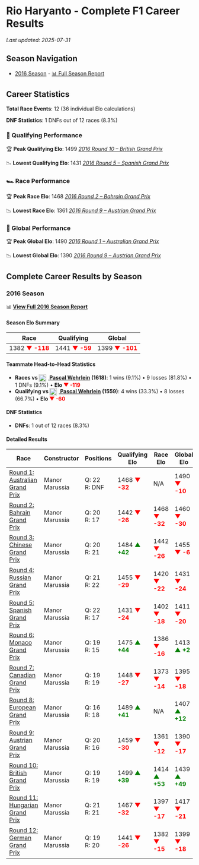# Rio Haryanto - Complete F1 Career Results

*Last updated: 2025-07-31*

## Season Navigation

- [2016 Season](#2016-season) - [📊 Full Season Report](../seasons/2016-season-report)

## Career Statistics

**Total Race Events**: 12 (36 individual Elo calculations)

**DNF Statistics**: 1 DNFs out of 12 races (8.3%)

### 🏁 Qualifying Performance

🏆 **Peak Qualifying Elo**: 1499
   *[2016 Round 10 – British Grand Prix](../seasons/2016-season-report#round-10-british-grand-prix)*

📉 **Lowest Qualifying Elo**: 1431
   *[2016 Round 5 – Spanish Grand Prix](../seasons/2016-season-report#round-5-spanish-grand-prix)*

### 🏎️ Race Performance

🏆 **Peak Race Elo**: 1468
   *[2016 Round 2 – Bahrain Grand Prix](../seasons/2016-season-report#round-2-bahrain-grand-prix)*

📉 **Lowest Race Elo**: 1361
   *[2016 Round 9 – Austrian Grand Prix](../seasons/2016-season-report#round-9-austrian-grand-prix)*

### 🌟 Global Performance

🏆 **Peak Global Elo**: 1490
   *[2016 Round 1 – Australian Grand Prix](../seasons/2016-season-report#round-1-australian-grand-prix)*

📉 **Lowest Global Elo**: 1390
   *[2016 Round 9 – Austrian Grand Prix](../seasons/2016-season-report#round-9-austrian-grand-prix)*


## Complete Career Results by Season

### 2016 Season

📊 **[View Full 2016 Season Report](../seasons/2016-season-report)**

#### Season Elo Summary

| Race | Qualifying | Global |
|------|------------|--------|
| 1382 **<span style="color: red;">▼ -118</span>** | 1441 **<span style="color: red;">▼ -59</span>** | 1399 **<span style="color: red;">▼ -101</span>** |

#### Teammate Head-to-Head Statistics

- **Races vs [<img src="https://upload.wikimedia.org/wikipedia/commons/b/ba/Flag_of_Germany.svg" alt="Germany" width="20" height="auto" style="vertical-align: middle; margin-right: 5px;" onerror="this.outerHTML='🇩🇪'; this.style.marginRight='5px';"/> Pascal Wehrlein](pascal-wehrlein) (1618)**: 1 wins (9.1%) • 9 losses (81.8%) • 1 DNFs (9.1%) • **Elo **<span style="color: red;">▼ -119</span>****
- **Qualifying vs [<img src="https://upload.wikimedia.org/wikipedia/commons/b/ba/Flag_of_Germany.svg" alt="Germany" width="20" height="auto" style="vertical-align: middle; margin-right: 5px;" onerror="this.outerHTML='🇩🇪'; this.style.marginRight='5px';"/> Pascal Wehrlein](pascal-wehrlein) (1559)**: 4 wins (33.3%) • 8 losses (66.7%) • **Elo <span style="color: red;">▼ -60</span>**

#### DNF Statistics

- **DNFs**: 1 out of 12 races (8.3%)

#### Detailed Results

| Race | Constructor | Positions | Qualifying Elo | Race Elo | Global Elo | Teammate |
|------|-------------|-----------|----------------|----------|------------|----------|
| [Round 1: Australian Grand Prix](../seasons/2016-season-report#round-1-australian-grand-prix) | Manor Marussia | Q: 22<br/>R: DNF | 1468 **<span style="color: red;">▼ -32</span>** | N/A | 1490 **<span style="color: red;">▼ -10</span>** | [<img src="https://upload.wikimedia.org/wikipedia/commons/b/ba/Flag_of_Germany.svg" alt="Germany" width="20" height="auto" style="vertical-align: middle; margin-right: 5px;" onerror="this.outerHTML='🇩🇪'; this.style.marginRight='5px';"/> Pascal Wehrlein](pascal-wehrlein)<br/>Q: 21<br/>R: 16 |
| [Round 2: Bahrain Grand Prix](../seasons/2016-season-report#round-2-bahrain-grand-prix) | Manor Marussia | Q: 20<br/>R: 17 | 1442 **<span style="color: red;">▼ -26</span>** | 1468 **<span style="color: red;">▼ -32</span>** | 1460 **<span style="color: red;">▼ -30</span>** | [<img src="https://upload.wikimedia.org/wikipedia/commons/b/ba/Flag_of_Germany.svg" alt="Germany" width="20" height="auto" style="vertical-align: middle; margin-right: 5px;" onerror="this.outerHTML='🇩🇪'; this.style.marginRight='5px';"/> Pascal Wehrlein](pascal-wehrlein)<br/>Q: 16<br/>R: 13 |
| [Round 3: Chinese Grand Prix](../seasons/2016-season-report#round-3-chinese-grand-prix) | Manor Marussia | Q: 20<br/>R: 21 | 1484 **<span style="color: green;">▲ +42</span>** | 1442 **<span style="color: red;">▼ -26</span>** | 1455 **<span style="color: red;">▼ -6</span>** | [<img src="https://upload.wikimedia.org/wikipedia/commons/b/ba/Flag_of_Germany.svg" alt="Germany" width="20" height="auto" style="vertical-align: middle; margin-right: 5px;" onerror="this.outerHTML='🇩🇪'; this.style.marginRight='5px';"/> Pascal Wehrlein](pascal-wehrlein)<br/>Q: 21<br/>R: 18 |
| [Round 4: Russian Grand Prix](../seasons/2016-season-report#round-4-russian-grand-prix) | Manor Marussia | Q: 21<br/>R: 22 | 1455 **<span style="color: red;">▼ -29</span>** | 1420 **<span style="color: red;">▼ -22</span>** | 1431 **<span style="color: red;">▼ -24</span>** | [<img src="https://upload.wikimedia.org/wikipedia/commons/b/ba/Flag_of_Germany.svg" alt="Germany" width="20" height="auto" style="vertical-align: middle; margin-right: 5px;" onerror="this.outerHTML='🇩🇪'; this.style.marginRight='5px';"/> Pascal Wehrlein](pascal-wehrlein)<br/>Q: 20<br/>R: 18 |
| [Round 5: Spanish Grand Prix](../seasons/2016-season-report#round-5-spanish-grand-prix) | Manor Marussia | Q: 22<br/>R: 17 | 1431 **<span style="color: red;">▼ -24</span>** | 1402 **<span style="color: red;">▼ -18</span>** | 1411 **<span style="color: red;">▼ -20</span>** | [<img src="https://upload.wikimedia.org/wikipedia/commons/b/ba/Flag_of_Germany.svg" alt="Germany" width="20" height="auto" style="vertical-align: middle; margin-right: 5px;" onerror="this.outerHTML='🇩🇪'; this.style.marginRight='5px';"/> Pascal Wehrlein](pascal-wehrlein)<br/>Q: 21<br/>R: 16 |
| [Round 6: Monaco Grand Prix](../seasons/2016-season-report#round-6-monaco-grand-prix) | Manor Marussia | Q: 19<br/>R: 15 | 1475 **<span style="color: green;">▲ +44</span>** | 1386 **<span style="color: red;">▼ -16</span>** | 1413 **<span style="color: green;">▲ +2</span>** | [<img src="https://upload.wikimedia.org/wikipedia/commons/b/ba/Flag_of_Germany.svg" alt="Germany" width="20" height="auto" style="vertical-align: middle; margin-right: 5px;" onerror="this.outerHTML='🇩🇪'; this.style.marginRight='5px';"/> Pascal Wehrlein](pascal-wehrlein)<br/>Q: 20<br/>R: 14 |
| [Round 7: Canadian Grand Prix](../seasons/2016-season-report#round-7-canadian-grand-prix) | Manor Marussia | Q: 19<br/>R: 19 | 1448 **<span style="color: red;">▼ -27</span>** | 1373 **<span style="color: red;">▼ -14</span>** | 1395 **<span style="color: red;">▼ -18</span>** | [<img src="https://upload.wikimedia.org/wikipedia/commons/b/ba/Flag_of_Germany.svg" alt="Germany" width="20" height="auto" style="vertical-align: middle; margin-right: 5px;" onerror="this.outerHTML='🇩🇪'; this.style.marginRight='5px';"/> Pascal Wehrlein](pascal-wehrlein)<br/>Q: 17<br/>R: 17 |
| [Round 8: European Grand Prix](../seasons/2016-season-report#round-8-european-grand-prix) | Manor Marussia | Q: 16<br/>R: 18 | 1489 **<span style="color: green;">▲ +41</span>** | N/A | 1407 **<span style="color: green;">▲ +12</span>** | [<img src="https://upload.wikimedia.org/wikipedia/commons/b/ba/Flag_of_Germany.svg" alt="Germany" width="20" height="auto" style="vertical-align: middle; margin-right: 5px;" onerror="this.outerHTML='🇩🇪'; this.style.marginRight='5px';"/> Pascal Wehrlein](pascal-wehrlein)<br/>Q: 17<br/>R: DNF |
| [Round 9: Austrian Grand Prix](../seasons/2016-season-report#round-9-austrian-grand-prix) | Manor Marussia | Q: 20<br/>R: 16 | 1459 **<span style="color: red;">▼ -30</span>** | 1361 **<span style="color: red;">▼ -12</span>** | 1390 **<span style="color: red;">▼ -17</span>** | [<img src="https://upload.wikimedia.org/wikipedia/commons/b/ba/Flag_of_Germany.svg" alt="Germany" width="20" height="auto" style="vertical-align: middle; margin-right: 5px;" onerror="this.outerHTML='🇩🇪'; this.style.marginRight='5px';"/> Pascal Wehrlein](pascal-wehrlein)<br/>Q: 12<br/>R: 10 |
| [Round 10: British Grand Prix](../seasons/2016-season-report#round-10-british-grand-prix) | Manor Marussia | Q: 19<br/>R: 19 | 1499 **<span style="color: green;">▲ +39</span>** | 1414 **<span style="color: green;">▲ +53</span>** | 1439 **<span style="color: green;">▲ +49</span>** | [<img src="https://upload.wikimedia.org/wikipedia/commons/b/ba/Flag_of_Germany.svg" alt="Germany" width="20" height="auto" style="vertical-align: middle; margin-right: 5px;" onerror="this.outerHTML='🇩🇪'; this.style.marginRight='5px';"/> Pascal Wehrlein](pascal-wehrlein)<br/>Q: 20<br/>R: 22 |
| [Round 11: Hungarian Grand Prix](../seasons/2016-season-report#round-11-hungarian-grand-prix) | Manor Marussia | Q: 21<br/>R: 21 | 1467 **<span style="color: red;">▼ -32</span>** | 1397 **<span style="color: red;">▼ -17</span>** | 1417 **<span style="color: red;">▼ -21</span>** | [<img src="https://upload.wikimedia.org/wikipedia/commons/b/ba/Flag_of_Germany.svg" alt="Germany" width="20" height="auto" style="vertical-align: middle; margin-right: 5px;" onerror="this.outerHTML='🇩🇪'; this.style.marginRight='5px';"/> Pascal Wehrlein](pascal-wehrlein)<br/>Q: 20<br/>R: 19 |
| [Round 12: German Grand Prix](../seasons/2016-season-report#round-12-german-grand-prix) | Manor Marussia | Q: 19<br/>R: 20 | 1441 **<span style="color: red;">▼ -26</span>** | 1382 **<span style="color: red;">▼ -15</span>** | 1399 **<span style="color: red;">▼ -18</span>** | [<img src="https://upload.wikimedia.org/wikipedia/commons/b/ba/Flag_of_Germany.svg" alt="Germany" width="20" height="auto" style="vertical-align: middle; margin-right: 5px;" onerror="this.outerHTML='🇩🇪'; this.style.marginRight='5px';"/> Pascal Wehrlein](pascal-wehrlein)<br/>Q: 17<br/>R: 17 |


